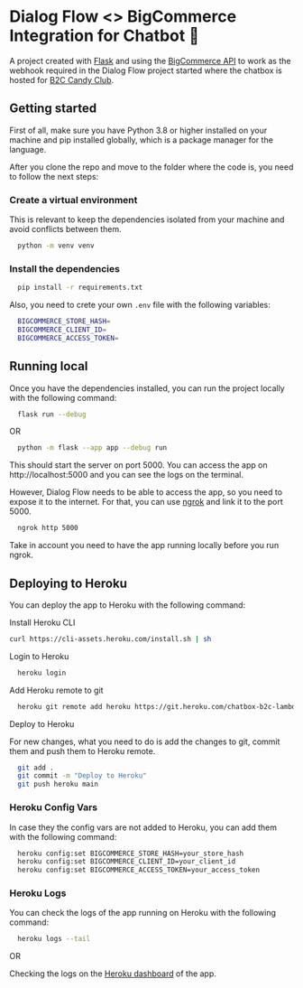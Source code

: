 
# Dialog Flow <> BigCommerce Integration for Chatbot :speech_balloon:

A project created with [Flask](https://flask.palletsprojects.com/en/2.3.x/) and using the [BigCommerce API](https://developer.bigcommerce.com/docs/rest-management) to work as the webhook required in the Dialog Flow project started where the chatbox is hosted for [B2C Candy Club](https://candy-club-sandbox.mybigcommerce.com/).


## Getting started

First of all, make sure you have Python 3.8 or higher installed on your machine and pip installed globally, which is a package manager for the language. 

After you clone the repo and move to the folder where the code is, you need to follow the next steps:


### Create a virtual environment

This is relevant to keep the dependencies isolated from your machine and avoid conflicts between them.

```bash
  python -m venv venv
```

### Install the dependencies


```bash
  pip install -r requirements.txt
```

Also, you need to crete your own `.env` file with the following variables:

```bash
  BIGCOMMERCE_STORE_HASH=
  BIGCOMMERCE_CLIENT_ID=
  BIGCOMMERCE_ACCESS_TOKEN=
```

## Running local

Once you have the dependencies installed, you can run the project locally with the following command:

```bash
  flask run --debug
```
OR 

```bash
  python -m flask --app app --debug run
```

This should start the server on port 5000. You can access the app on http://localhost:5000 and you can see the logs on the terminal.

However, Dialog Flow needs to be able to access the app, so you need to expose it to the internet. For that, you can use [ngrok](https://ngrok.com/) and link it to the port 5000. 

```bash
  ngrok http 5000
```

Take in account you need to have the app running locally before you run ngrok.

## Deploying to Heroku

You can deploy the app to Heroku with the following command:

Install Heroku CLI
```bash
curl https://cli-assets.heroku.com/install.sh | sh
```

Login to Heroku
```bash
  heroku login
```

Add Heroku remote to git
```bash
  heroku git remote add heroku https://git.heroku.com/chatbox-b2c-lambda.git
```


Deploy to Heroku

For new changes, what you need to do is add the changes to git, commit them and push them to Heroku remote.

```bash
  git add .
  git commit -m "Deploy to Heroku"
  git push heroku main
```
### Heroku Config Vars

In case they the config vars are not added to Heroku, you can add them with the following command:

```bash
  heroku config:set BIGCOMMERCE_STORE_HASH=your_store_hash
  heroku config:set BIGCOMMERCE_CLIENT_ID=your_client_id
  heroku config:set BIGCOMMERCE_ACCESS_TOKEN=your_access_token
```

### Heroku Logs

You can check the logs of the app running on Heroku with the following command:

```bash
  heroku logs --tail
```
OR 
    
Checking the logs on the [Heroku dashboard](https://dashboard.heroku.com/apps/chatbox-b2c-lambda/logs) of the app.